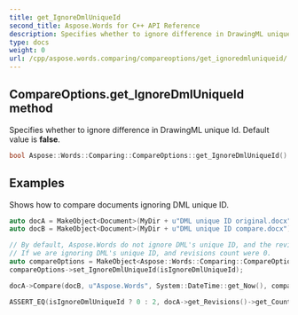 ```yaml
---
title: get_IgnoreDmlUniqueId
second_title: Aspose.Words for C++ API Reference
description: Specifies whether to ignore difference in DrawingML unique Id. Default value is false. 
type: docs
weight: 0
url: /cpp/aspose.words.comparing/compareoptions/get_ignoredmluniqueid/
---
```

## CompareOptions.get_IgnoreDmlUniqueId method


Specifies whether to ignore difference in DrawingML unique Id. Default value is **false**.

```cpp
bool Aspose::Words::Comparing::CompareOptions::get_IgnoreDmlUniqueId() const
```


## Examples




Shows how to compare documents ignoring DML unique ID. 
```cpp
auto docA = MakeObject<Document>(MyDir + u"DML unique ID original.docx");
auto docB = MakeObject<Document>(MyDir + u"DML unique ID compare.docx");

// By default, Aspose.Words do not ignore DML's unique ID, and the revisions count was 2.
// If we are ignoring DML's unique ID, and revisions count were 0.
auto compareOptions = MakeObject<Aspose::Words::Comparing::CompareOptions>();
compareOptions->set_IgnoreDmlUniqueId(isIgnoreDmlUniqueId);

docA->Compare(docB, u"Aspose.Words", System::DateTime::get_Now(), compareOptions);

ASSERT_EQ(isIgnoreDmlUniqueId ? 0 : 2, docA->get_Revisions()->get_Count());
```

